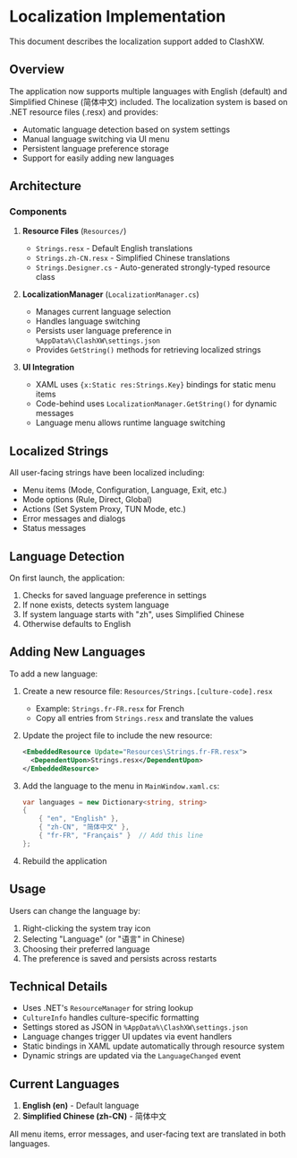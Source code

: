 # Localization Implementation

This document describes the localization support added to ClashXW.

## Overview

The application now supports multiple languages with English (default) and Simplified Chinese (简体中文) included. The localization system is based on .NET resource files (.resx) and provides:

- Automatic language detection based on system settings
- Manual language switching via UI menu
- Persistent language preference storage
- Support for easily adding new languages

## Architecture

### Components

1. **Resource Files** (`Resources/`)
   - `Strings.resx` - Default English translations
   - `Strings.zh-CN.resx` - Simplified Chinese translations
   - `Strings.Designer.cs` - Auto-generated strongly-typed resource class

2. **LocalizationManager** (`LocalizationManager.cs`)
   - Manages current language selection
   - Handles language switching
   - Persists user language preference in `%AppData%\ClashXW\settings.json`
   - Provides `GetString()` methods for retrieving localized strings

3. **UI Integration**
   - XAML uses `{x:Static res:Strings.Key}` bindings for static menu items
   - Code-behind uses `LocalizationManager.GetString()` for dynamic messages
   - Language menu allows runtime language switching

## Localized Strings

All user-facing strings have been localized including:

- Menu items (Mode, Configuration, Language, Exit, etc.)
- Mode options (Rule, Direct, Global)
- Actions (Set System Proxy, TUN Mode, etc.)
- Error messages and dialogs
- Status messages

## Language Detection

On first launch, the application:
1. Checks for saved language preference in settings
2. If none exists, detects system language
3. If system language starts with "zh", uses Simplified Chinese
4. Otherwise defaults to English

## Adding New Languages

To add a new language:

1. Create a new resource file: `Resources/Strings.[culture-code].resx`
   - Example: `Strings.fr-FR.resx` for French
   - Copy all entries from `Strings.resx` and translate the values

2. Update the project file to include the new resource:
   ```xml
   <EmbeddedResource Update="Resources\Strings.fr-FR.resx">
     <DependentUpon>Strings.resx</DependentUpon>
   </EmbeddedResource>
   ```

3. Add the language to the menu in `MainWindow.xaml.cs`:
   ```csharp
   var languages = new Dictionary<string, string>
   {
       { "en", "English" },
       { "zh-CN", "简体中文" },
       { "fr-FR", "Français" }  // Add this line
   };
   ```

4. Rebuild the application

## Usage

Users can change the language by:
1. Right-clicking the system tray icon
2. Selecting "Language" (or "语言" in Chinese)
3. Choosing their preferred language
4. The preference is saved and persists across restarts

## Technical Details

- Uses .NET's `ResourceManager` for string lookup
- `CultureInfo` handles culture-specific formatting
- Settings stored as JSON in `%AppData%\ClashXW\settings.json`
- Language changes trigger UI updates via event handlers
- Static bindings in XAML update automatically through resource system
- Dynamic strings are updated via the `LanguageChanged` event

## Current Languages

1. **English (en)** - Default language
2. **Simplified Chinese (zh-CN)** - 简体中文

All menu items, error messages, and user-facing text are translated in both languages.
